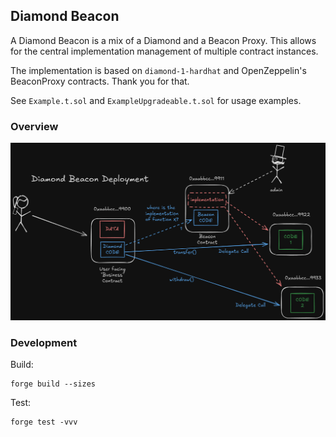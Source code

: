 ## Diamond Beacon

A Diamond Beacon is a mix of a Diamond and a Beacon Proxy. This allows for the
central implementation management of multiple contract instances.

The implementation is based on `diamond-1-hardhat` and OpenZeppelin's
BeaconProxy contracts. Thank you for that.

See `Example.t.sol` and `ExampleUpgradeable.t.sol` for usage examples.

### Overview

![Overview](diamond-beacon.png)

### Development

Build:

```shell
forge build --sizes
```

Test:

```shell
forge test -vvv
```


